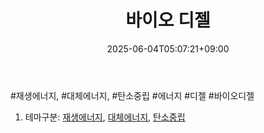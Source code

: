 ﻿---
title: "바이오 디젤"
date: 2025-06-04T05:07:21+09:00
lastmod: 2025-06-04T05:07:21+09:00
type: docs
sidebar:
  open: true
weight: 2
---
<div style="display:none">
  <meta property="article:published_time" content="2025-06-03T20:07:21Z" />
  <meta property="article:modified_time" content="2025-06-03T20:07:21Z" />
</div>
#재생에너지, #대체에너지, #탄소중립 #에너지 #디젤 #바이오디젤 

1. 테마구분: [재생에너지](/industry-study/재생에너지/), [대체에너지](/industry-study/대체에너지/), [탄소중립](/industry-study/탄소중립/)
